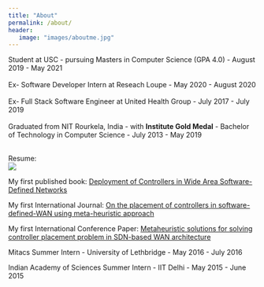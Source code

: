 ```yaml
---
title: "About"
permalink: /about/
header: 
   image: "images/aboutme.jpg"
---
```

Student at USC - pursuing Masters in Computer Science (GPA 4.0) - August 2019 - May 2021 <br/> <br/>
Ex- Software Developer Intern at Reseach Loupe - May 2020 - August 2020 <br/><br/>
Ex- Full Stack Software Engineer at United Health Group - July 2017 - July 2019 <br/><br/>
Graduated from NIT Rourkela, India - with **Institute Gold Medal** - Bachelor of Technology in Computer Science - July 2013 - May 2019 <br/><br/>

Resume:<br/>
<a href="{{ site.url }}{{ site.baseurl }}/images/resume.PNG"><img src="{{ site.url }}{{ site.baseurl }}/images/resume.PNG"></a>

My first published book:
[Deployment of Controllers in Wide Area Software-Defined Networks](https://www.amazon.com/Deployment-Controllers-Wide-Software-Defined-Networks/dp/3330324732)

My first International Journal:
[On the placement of controllers in software-defined-WAN using meta-heuristic approach](https://www.sciencedirect.com/science/article/abs/pii/S0164121218301080)

My first International Conference Paper:
[Metaheuristic solutions for solving controller placement problem in SDN-based WAN architecture](https://opus.lib.uts.edu.au/handle/10453/127556)

Mitacs Summer Intern - University of Lethbridge - May 2016 - July 2016

Indian Academy of Sciences Summer Intern - IIT Delhi - May 2015 - June 2015
